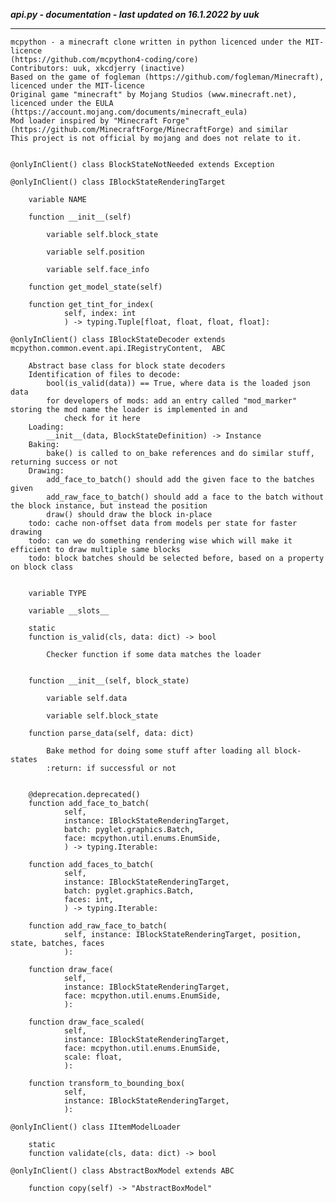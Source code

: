 ***api.py - documentation - last updated on 16.1.2022 by uuk***
___

    mcpython - a minecraft clone written in python licenced under the MIT-licence 
    (https://github.com/mcpython4-coding/core)
    Contributors: uuk, xkcdjerry (inactive)
    Based on the game of fogleman (https://github.com/fogleman/Minecraft), licenced under the MIT-licence
    Original game "minecraft" by Mojang Studios (www.minecraft.net), licenced under the EULA
    (https://account.mojang.com/documents/minecraft_eula)
    Mod loader inspired by "Minecraft Forge" (https://github.com/MinecraftForge/MinecraftForge) and similar
    This project is not official by mojang and does not relate to it.


    @onlyInClient() class BlockStateNotNeeded extends Exception

    @onlyInClient() class IBlockStateRenderingTarget

        variable NAME

        function __init__(self)

            variable self.block_state

            variable self.position

            variable self.face_info

        function get_model_state(self)

        function get_tint_for_index(
                self, index: int
                ) -> typing.Tuple[float, float, float, float]:

    @onlyInClient() class IBlockStateDecoder extends mcpython.common.event.api.IRegistryContent,  ABC
        
        Abstract base class for block state decoders
        Identification of files to decode:
            bool(is_valid(data)) == True, where data is the loaded json data
            for developers of mods: add an entry called "mod_marker" storing the mod name the loader is implemented in and
                check for it here
        Loading:
            __init__(data, BlockStateDefinition) -> Instance
        Baking:
            bake() is called to on_bake references and do similar stuff, returning success or not
        Drawing:
            add_face_to_batch() should add the given face to the batches given
            add_raw_face_to_batch() should add a face to the batch without the block instance, but instead the position
            draw() should draw the block in-place
        todo: cache non-offset data from models per state for faster drawing
        todo: can we do something rendering wise which will make it efficient to draw multiple same blocks
        todo: block batches should be selected before, based on a property on block class


        variable TYPE

        variable __slots__

        static
        function is_valid(cls, data: dict) -> bool
            
            Checker function if some data matches the loader


        function __init__(self, block_state)

            variable self.data

            variable self.block_state

        function parse_data(self, data: dict)
            
            Bake method for doing some stuff after loading all block-states
            :return: if successful or not


        @deprecation.deprecated()
        function add_face_to_batch(
                self,
                instance: IBlockStateRenderingTarget,
                batch: pyglet.graphics.Batch,
                face: mcpython.util.enums.EnumSide,
                ) -> typing.Iterable:

        function add_faces_to_batch(
                self,
                instance: IBlockStateRenderingTarget,
                batch: pyglet.graphics.Batch,
                faces: int,
                ) -> typing.Iterable:

        function add_raw_face_to_batch(
                self, instance: IBlockStateRenderingTarget, position, state, batches, faces
                ):

        function draw_face(
                self,
                instance: IBlockStateRenderingTarget,
                face: mcpython.util.enums.EnumSide,
                ):

        function draw_face_scaled(
                self,
                instance: IBlockStateRenderingTarget,
                face: mcpython.util.enums.EnumSide,
                scale: float,
                ):

        function transform_to_bounding_box(
                self,
                instance: IBlockStateRenderingTarget,
                ):

    @onlyInClient() class IItemModelLoader

        static
        function validate(cls, data: dict) -> bool

    @onlyInClient() class AbstractBoxModel extends ABC

        function copy(self) -> "AbstractBoxModel"